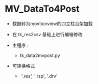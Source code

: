 

# MV_DataTo4Post

+ 数据转为movtionview的四立柱台架加载
+ 在 tk_res2csv 基础上进行编辑修改



+ 主程序 : 
  + tk_data2mvpost.py



+ 可转换格式
  + ​	'*.res', '*.rsp', '.drv'